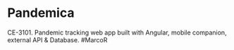 # Pandemica
CE-3101. Pandemic tracking web app built with Angular, mobile companion, external API &amp; Database. #MarcoR
